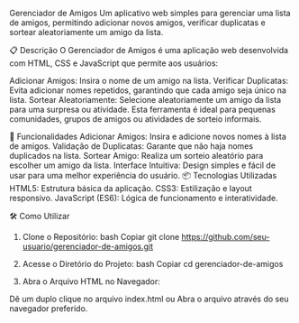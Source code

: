Gerenciador de Amigos
Um aplicativo web simples para gerenciar uma lista de amigos, permitindo adicionar novos amigos, verificar duplicatas e sortear aleatoriamente um amigo da lista.

📋 Descrição
O Gerenciador de Amigos é uma aplicação web desenvolvida com HTML, CSS e JavaScript que permite aos usuários:

Adicionar Amigos: Insira o nome de um amigo na lista.
Verificar Duplicatas: Evita adicionar nomes repetidos, garantindo que cada amigo seja único na lista.
Sortear Aleatoriamente: Selecione aleatoriamente um amigo da lista para uma surpresa ou atividade.
Esta ferramenta é ideal para pequenas comunidades, grupos de amigos ou atividades de sorteio informais.

🚀 Funcionalidades
Adicionar Amigos: Insira e adicione novos nomes à lista de amigos.
Validação de Duplicatas: Garante que não haja nomes duplicados na lista.
Sortear Amigo: Realiza um sorteio aleatório para escolher um amigo da lista.
Interface Intuitiva: Design simples e fácil de usar para uma melhor experiência do usuário.
📦 Tecnologias Utilizadas
HTML5: Estrutura básica da aplicação.
CSS3: Estilização e layout responsivo.
JavaScript (ES6): Lógica de funcionamento e interatividade.

🛠️ Como Utilizar

1. Clone o Repositório:
bash
Copiar
git clone https://github.com/seu-usuario/gerenciador-de-amigos.git

2. Acesse o Diretório do Projeto:
bash
Copiar
cd gerenciador-de-amigos

3. Abra o Arquivo HTML no Navegador:

Dê um duplo clique no arquivo index.html ou
Abra o arquivo através do seu navegador preferido.
